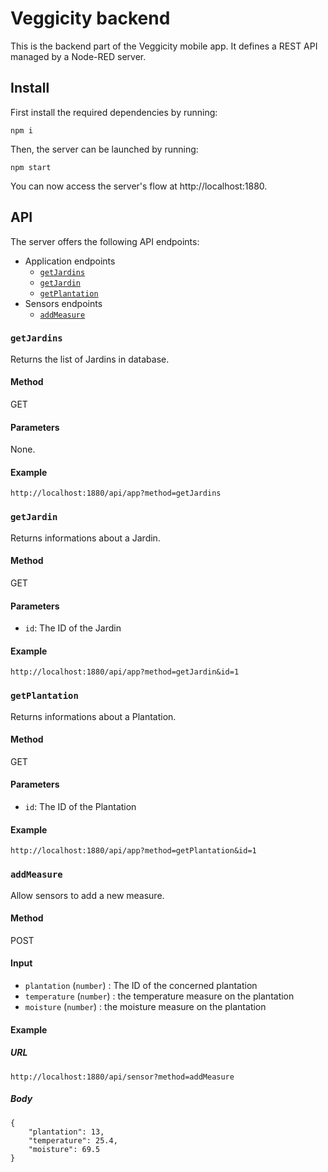 # Veggicity backend

This is the backend part of the Veggicity mobile app. It defines a REST API managed by a Node-RED server.

## Install

First install the required dependencies by running:

    npm i

Then, the server can be launched by running:

    npm start

You can now access the server's flow at http://localhost:1880.

## API

The server offers the following API endpoints:

- Application endpoints
    * [`getJardins`](#getjardins)
    * [`getJardin`](#getjardin)
    * [`getPlantation`](#getplantation)
- Sensors endpoints
    * [`addMeasure`](#addmeasure)

### `getJardins`

Returns the list of Jardins in database.

#### Method

GET

#### Parameters

None.

#### Example

`http://localhost:1880/api/app?method=getJardins`

### `getJardin`

Returns informations about a Jardin.

#### Method

GET

#### Parameters

- `id`: The ID of the Jardin

#### Example

`http://localhost:1880/api/app?method=getJardin&id=1`

### `getPlantation`

Returns informations about a Plantation.

#### Method

GET

#### Parameters

- `id`: The ID of the Plantation

#### Example

`http://localhost:1880/api/app?method=getPlantation&id=1`

### `addMeasure`

Allow sensors to add a new measure.

#### Method

POST

#### Input

- `plantation` (`number`) : The ID of the concerned plantation
- `temperature` (`number`) : the temperature measure on the plantation
- `moisture` (`number`) : the moisture measure on the plantation

#### Example
##### URL
`http://localhost:1880/api/sensor?method=addMeasure`

##### Body

    {
        "plantation": 13,
        "temperature": 25.4,
        "moisture": 69.5
    }
